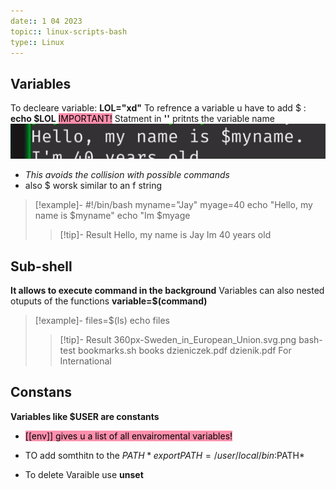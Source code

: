 ```yaml
---
date:: 1 04 2023
topic:: linux-scripts-bash 
type:: Linux
---
```

## Variables
To decleare variable:
**LOL="xd"**
To refrence a variable u have to add $ :
**echo $LOL** 
<mark style="background: #FF5582A6;">IMPORTANT!</mark>
Statment in **''** pritnts the variable name 
![BashVaraiblesQuotes_visual.png](/static/BashVaraiblesQuotes_visual.png)
- *This avoids the collision with possible commands*
- also $ worsk similar to an  f string 
>[!example]-
>#!/bin/bash
myname="Jay"
myage=40
echo "Hello, my name is $myname"
echo "Im $myage
>>[!tip]- Result
>> Hello, my name is Jay Im 40 years old
## Sub-shell
**It allows to execute command in the background**
Variables can also nested otuputs of the functions 
**variable=$(command)**

>[!example]-
>files=$(ls)
>echo files
>>[!tip]- Result
>>360px-Sweden_in_European_Union.svg.png bash-test bookmarks.sh books dzieniczek.pdf dzienik.pdf For International 
>>

## Constans
**Variables like $USER are constants**
- <mark style="background: #FF5582A6;">[[env]] gives u a list of all envairomental variables! </mark>
- TO add somthitn to the $PATH 
	*export PATH=/user/local/bin:$PATH*

- To delete Varaible use **unset**
